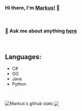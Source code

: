 ### Hi there, I'm [Markus!](https://markus.omg-network.de) 👋

<br />

### 💬 Ask me about anything [here](https://github.com/BackInBash/BackInBash/issues)
<br />

## Languages:
+ C#
+ GO
+ Java
+ Python

<br />   


<img align="center" src="https://github-readme-stats.vercel.app/api?username=BackInBash&count_private=true&show_icons=true&theme=radical&include_all_commits=true" alt="Markus's github stats" />  <img align="center" src="https://github-readme-stats.vercel.app/api/top-langs/?username=BackInBash&layout=compact&theme=radical" />
